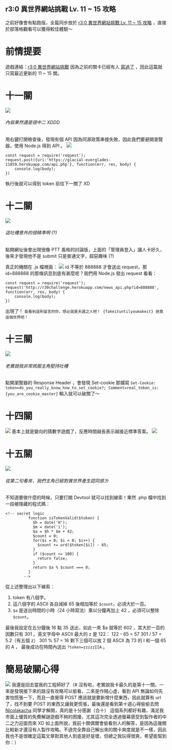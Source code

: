 
## r3:0 異世界網站挑戰 Lv. 11 ~ 15 攻略

之前好像會有點跑版，全篇同步放於 [r3:0 異世界網站挑戰 Lv. 11 ~ 15 攻略](https://www.coderbridge.com/@v61265/3b7e22d3f13845aa8872ae77973341ce) ，直接於部落格觀看可以獲得較佳體驗～ 

# 前情提要
遊戲連結：[r3:0 異世界網站挑戰](https://r30challenge.herokuapp.com/)
因為之前的關卡已經有人 [寫過了](https://hsiangfeng.github.io/javascript/20190728/313613648/) ，因此這篇就只寫最近更新的 11 ~ 15 關。

# 十一關
![](https://static.coderbridge.com/img/v61265/a87d552441bf49578eb5da42d466f6b6.png)
###### 內容果然還是很中二 XDDD
用右鍵打開檢查後，發現有個 API 因為同源政策串接失敗，因此我們要避開瀏覽器，使用 Node.js 得到 API 。
![](https://static.coderbridge.com/img/v61265/485db60c57504e21b71048ad8f74ed7a.png)
```
const request = require('request');
request.post({uri:'https://glacial-everglades-11859.herokuapp.com/api.php'}, function(err, res, body) {
    console.log(body);
})
```
執行後就可以得到 token 前往下一關了 XD

# 十二關
![](https://static.coderbridge.com/img/v61265/b26a62ac23ab4a53baa14b3002552bc9.png)
###### 這吐槽意外的很精準啊 (?)
點開網址後會出現很像 PTT 風格的討論版，上面的「管理員登入」讓人卡好久，後來才發現他不是 submit 只是普通文字，超惡趣味 (?) 

真正的機關在 .js 檔裡面：
![](https://static.coderbridge.com/img/v61265/433787f94e9245baa779a50f5075e547.png)
id 不等於 888888 才會送出 request，那 id=888888 的那條訊息到底有甚麼呢？我們用 Node.js 發出 request 看看：
```
const request = require('request');
request('http://r30challenge.herokuapp.com/news_api.php?id=888888', function(err, res, body) {
    console.log(body);
})
```
出現了！ 
`能看到這則留言的你，想必就是天選之人吧！ {fakeituntilyoumakeit} 拯救這個世界吧！`

# 十三關
![](https://static.coderbridge.com/img/v61265/1fa9dbd9f62740f299db3ce7f36b722c.png)
###### 老實說我非常佩服主角堅持吐槽
點開瀏覽器的 Response Header ，會發現 Set-cookie 那攔寫 `Set-Cookie: token=do_you_really_know_how_to_set_cookie?; Comment=real_token_is:{you_are_cookie_master}`
輸入就可以破關了～

# 十四關
![](https://static.coderbridge.com/img/v61265/439e3fbe38444888a27420cbef24ff82.png)
基本上就是變向的猜數字遊戲了，反應時間越長表示越接近標準答案。
![](https://static.coderbridge.com/img/v61265/fcfb8c2cc1f74e89bb4f59c80da2e8b1.png)

# 十五關
![](https://static.coderbridge.com/img/v61265/529ca75440b946fba2c2913f12985fbd.png)
###### 從第二句看來，我們主角已經對異世界產生認同感ㄌ
不知道要做什麼的時候，只要打開 Devtool 就可以找到線索！果然 .php 檔中找到一段被隱藏的程式碼：
```
<!-- secret logic
          function isTokenValid($token) {
            $h = date('H');
            $m = date('i'); 
            $a = $h * $m + 42;
            $count = 0;
            for($i = 0; $i < 8; $i++) {
              $count += ord($token[$i]) - 65;
            }
            if ($count <= 100) {
              return false;
            }
            return $a % $count === 0;
          }
        -->
```
從上述整理出以下線索：
1. token 有八個字。
2. 這八個字的 ASCII 各自減掉 65 後相加等於 `$count`，必須大於一百。
3. `$a` 是送出時間的小時（24 小時寫法）乘以分鐘再加上 42 ，必須可以整除 `$count`。

最後我設定在五分鐘後 16 點 35 送出，如此一來 $a 就等於 602 ，其大於一百的因數只有 301 。英文字母中 ASCII 最大的 z 是 122：
122 - 65 = 57
301 / 57 = 5.2（有五個 z）
301 % 57 = 16
剩下三個可以放 2 個 ASCII 為 73 的 I 和一個 65 的 A ， 最後成功在時間內送出 `?token=zzzzzIIA` 。

# 簡易破關心得
![](https://static.coderbridge.com/img/v61265/45d1db85ee064f618afd88d62d13a897.png)
我還是回去當我的工程師好了（#
沒有啦，老實說我卡最久的是第十一關。一來是發現接下來的路沒有攻略可以偷看，二來是作賊心虛，看到 API 無論如何先害怕慌張一下，而且一直覺得 POST 應該就是要新增什麼東西，因此就算有 url 了，找不到要 POST 的東西又讓我更慌張，最後還是看到第十週心得偷偷去問 [Nicolakacha](https://github.com/Nicolakacha) 同學才解開，真的是十分感謝（合十）
這個系列都好有趣，滿足我市面上優質的免費解謎遊戲不夠的困擾，尤其這次完全透過螢幕感受到製作者的中二之力迎面而來 XD
如上面所說，我前十關偶爾會偷看別人的解答，是因為這幾關比較新才還沒有人製作攻略。不過完全靠自己解出來的關卡爽度就是不一樣，因此我也不是很確定這篇文章對其他人到底是好是壞，但總之我玩得很爽，希望能幫到你：）